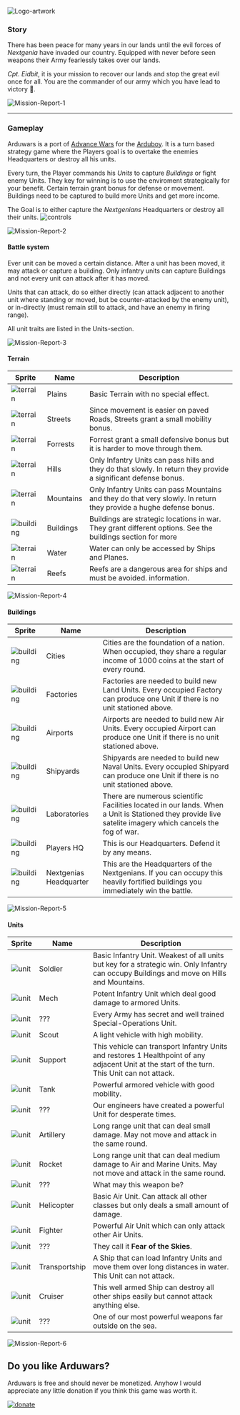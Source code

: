 ![Logo-artwork](https://github.com/yinkou/Arduwars/blob/master/Assets/ReadmeAssets/arduwars-logo.png "Arduwars Logo")
### Story
There has been peace for many years in our lands until the evil forces of *Nextgenia* have invaded our country. Equipped with never before seen weapons their Army fearlessly takes over our lands.

*Cpt. Eidbit*, it is your mission to recover our lands and stop the great evil once for all. You are the commander of our army which you have lead to victory 🏁.

![Mission-Report-1](https://github.com/yinkou/Arduwars/blob/master/Assets/ReadmeAssets/Reports/mission-report-01-1337.png "Mission Report 1")

---

### Gameplay
Arduwars is a port of [Advance Wars](https://en.wikipedia.org/wiki/Advance_Wars) for the [Arduboy](https://arduboy.com/).
It is a turn based strategy game where the Players goal is to overtake the enemies Headquarters or destroy all his units.

Every turn, the Player commands his *Units* to capture *Buildings* or fight enemy Units. They key for winning is to use the enviroment strategically for your benefit. Certain terrain grant bonus for defense or movement. Buildings need to be captured to build more Units and get more income.

The Goal is to either capture the *Nextgenians* Headquarters or destroy all their units.
![controls](https://github.com/yinkou/Arduwars/blob/master/Assets/ReadmeAssets/readme-controls.png "Controls")


![Mission-Report-2](https://github.com/yinkou/Arduwars/blob/master/Assets/ReadmeAssets/Reports/mission-report-02-16.12.1991.png "Mission Report 2")

#### Battle system
Ever unit can be moved a certain distance. After a unit has been moved, it may attack or capture a building. Only infantry units can capture Buildings and not every unit can attack after it has moved.

Units that can attack, do so either directly (can attack adjacent to another unit where standing or moved, but be counter-attacked by the enemy unit), or in-directly (must remain still to attack, and have an enemy in firing range).

All unit traits are listed in the Units-section.

![Mission-Report-3](https://github.com/yinkou/Arduwars/blob/master/Assets/ReadmeAssets/Reports/mission-report-03-05.10.2015.png "Mission Report 3")
#### Terrain
Sprite  |  Name   |  Description
--|--|--
![terrain][terrain-plains]    |  Plains     |   Basic Terrain with no special effect.
![terrain][terrain-street]    |  Streets    |   Since movement is easier on paved Roads, Streets grant a small mobility bonus.
![terrain][terrain-forrest]   |  Forrests   |   Forrest grant a small defensive bonus but it is harder to move through them.
![terrain][terrain-hill]      |  Hills      |   Only Infantry Units can pass hills and they do that slowly. In return they provide a significant defense bonus.
![terrain][terrain-mountain]  |  Mountains  |   Only Infantry Units can pass Mountains and they do that very slowly. In return they provide a hughe defense bonus.
![building][building-city]    |  Buildings  |   Buildings are strategic locations in war. They grant different options. See the buildings section for more
![terrain][terrain-water]     |  Water      |   Water can only be accessed by Ships and Planes.
![terrain][terrain-reef]      |  Reefs      |   Reefs are a dangerous area for ships and must be avoided. information.

![Mission-Report-4](https://github.com/yinkou/Arduwars/blob/master/Assets/ReadmeAssets/Reports/mission-report-04-21.10.2015.png "Mission Report 4")

#### Buildings

Sprite  |  Name   |  Description
--|--|--
![building][building-city]      |  Cities                   |   Cities are the foundation of a nation. When occupied, they share a regular income of 1000 coins at the start of every round.
![building][building-factory]   |  Factories                |   Factories are needed to build new Land Units. Every occupied Factory can produce one Unit if there is no unit stationed above.
![building][building-airport]   |  Airports                 |   Airports are needed to build new Air Units. Every occupied Airport can produce one Unit if there is no unit stationed above.
![building][building-shipyard]  |  Shipyards                |   Shipyards are needed to build new Naval Units. Every occupied Shipyard can produce one Unit if there is no unit stationed above.
![building][building-lab]       |  Laboratories             |   There are numerous scientific Facilities located in our lands. When a Unit is Stationed they provide live satelite imagery which cancels the fog of war.
![building][building-hq1]       |  Players HQ               |   This is our Headquarters. Defend it by any means.
![building][building-hq2]       |  Nextgenias Headquarter   |   This are the Headquarters of the Nextgenians. If you can occupy this heavily fortified buildings you immediately win the battle.

![Mission-Report-5](https://github.com/yinkou/Arduwars/blob/master/Assets/ReadmeAssets/Reports/mission-report-05-04.07.1996.png "Mission Report 5")

#### Units
Sprite  |  Name   |  Description
--|--|--
![unit][unit-soldier]         |  Soldier        | Basic Infantry Unit. Weakest of all units but key for a strategic win. Only Infantry can occupy Buildings and move on Hills and Mountains.
![unit][unit-mech]            |  Mech           | Potent Infantry Unit which deal good damage to armored Units.
![unit][others-questionsmark] |  ???            | Every Army has secret and well trained Special-Operations Unit.
![unit][unit-scout]           |  Scout          | A light vehicle with high mobility.
![unit][unit-support]         |  Support        | This vehicle can transport Infantry Units and restores 1 Healthpoint of any adjacent Unit at the start of the turn. This Unit can not attack.
![unit][unit-tank]            |  Tank           | Powerful armored vehicle with good mobility.
![unit][others-questionsmark] |  ???            | Our engineers have created a powerful Unit for desperate times.
![unit][unit-artillery]       |  Artillery      | Long range unit that can deal small damage. May not move and attack in the same round.
![unit][unit-rocket]          |  Rocket         | Long range unit that can deal medium damage to Air and Marine Units. May not move and attack in the same round.
![unit][others-questionsmark] |  ???            | What may this weapon be?
![unit][unit-heli]            |  Helicopter     | Basic Air Unit. Can attack all other classes but only deals a small amount of damage.
![unit][unit-fighter]         |  Fighter        | Powerful Air Unit which can only attack other Air Units.
![unit][others-questionsmark] |  ???            | They call it **Fear of the Skies**.
![unit][unit-transportship]   |  Transportship  | A Ship that can load Infantry Units and move them over long distances in water. This Unit can not attack.
![unit][unit-cruiser]         |  Cruiser        | This well armed Ship can destroy all other ships easily but cannot attack anything else.
![unit][others-questionsmark] |  ???            | One of our most powerful weapons far outside on the sea.

![Mission-Report-6](https://github.com/yinkou/Arduwars/blob/master/Assets/ReadmeAssets/Reports/mission-report-06-05.04.2063.png "Mission Report 6")


## Do you like Arduwars?
Arduwars is free and should never be monetized.
Anyhow I would appreciate any little donation if you think this game was worth it.

[![donate](https://github.com/yinkou/Arduwars/blob/master/Assets/ReadmeAssets/support-pp.gif "donate")](paypal.me/BotiKis)



[//]: # (image references here)
[terrain-forrest]: https://github.com/yinkou/Arduwars/blob/master/Assets/ReadmeAssets/terrainAndBuildings/terrain-forrest.png "terrain-forrest"
[terrain-hill]: https://github.com/yinkou/Arduwars/blob/master/Assets/ReadmeAssets/terrainAndBuildings/terrain-hill.png "terrain-hill"
[terrain-mountain]: https://github.com/yinkou/Arduwars/blob/master/Assets/ReadmeAssets/terrainAndBuildings/terrain-mountain.png "terrain-mountain"
[terrain-plains]: https://github.com/yinkou/Arduwars/blob/master/Assets/ReadmeAssets/terrainAndBuildings/terrain-plains.png "terrain-plains"
[terrain-reef]: https://github.com/yinkou/Arduwars/blob/master/Assets/ReadmeAssets/terrainAndBuildings/terrain-reef.png "terrain-reef"
[terrain-street]: https://github.com/yinkou/Arduwars/blob/master/Assets/ReadmeAssets/terrainAndBuildings/terrain-street.png "terrain-street"
[terrain-water]: https://github.com/yinkou/Arduwars/blob/master/Assets/ReadmeAssets/terrainAndBuildings/terrain-water.gif "terrain-water"

[building-airport]: https://github.com/yinkou/Arduwars/blob/master/Assets/ReadmeAssets/terrainAndBuildings/building-airport.png "building-airport"
[building-city]: https://github.com/yinkou/Arduwars/blob/master/Assets/ReadmeAssets/terrainAndBuildings/building-city.png "building-city"
[building-factory]: https://github.com/yinkou/Arduwars/blob/master/Assets/ReadmeAssets/terrainAndBuildings/building-factory.png "building-factory"
[building-hq1]: https://github.com/yinkou/Arduwars/blob/master/Assets/ReadmeAssets/terrainAndBuildings/building-headquarter1.png "building-hq1"
[building-hq2]: https://github.com/yinkou/Arduwars/blob/master/Assets/ReadmeAssets/terrainAndBuildings/building-headquarter2.png "building-hq2"
[building-lab]: https://github.com/yinkou/Arduwars/blob/master/Assets/ReadmeAssets/terrainAndBuildings/building-lab.png "building-lab"
[building-shipyard]: https://github.com/yinkou/Arduwars/blob/master/Assets/ReadmeAssets/terrainAndBuildings/building-shipyard.png "building-shipyard"


[//]: # (Unit image references here)
[unit-artillery]: https://github.com/yinkou/Arduwars/blob/master/Assets/ReadmeAssets/unitgifs/unit-artillery.gif "unit-artillery"
[unit-battleship]: https://github.com/yinkou/Arduwars/blob/master/Assets/ReadmeAssets/unitgifs/unit-battleship.gif "unit-battleship"
[unit-bigtank]: https://github.com/yinkou/Arduwars/blob/master/Assets/ReadmeAssets/unitgifs/unit-bigtank.gif "unit-bigtank"
[unit-bomber]: https://github.com/yinkou/Arduwars/blob/master/Assets/ReadmeAssets/unitgifs/unit-bomber.gif "unit-bomber"
[unit-cruiser]: https://github.com/yinkou/Arduwars/blob/master/Assets/ReadmeAssets/unitgifs/unit-cruiser.gif "unit-cruiser"
[unit-fighter]: https://github.com/yinkou/Arduwars/blob/master/Assets/ReadmeAssets/unitgifs/unit-fighter.gif "unit-fighter"
[unit-heli]: https://github.com/yinkou/Arduwars/blob/master/Assets/ReadmeAssets/unitgifs/unit-heli.gif "unit-heli"
[unit-mech]: https://github.com/yinkou/Arduwars/blob/master/Assets/ReadmeAssets/unitgifs/unit-mech.gif "unit-mech"
[unit-missiles]: https://github.com/yinkou/Arduwars/blob/master/Assets/ReadmeAssets/unitgifs/unit-missiles.gif "unit-missiles"
[unit-rocket]: https://github.com/yinkou/Arduwars/blob/master/Assets/ReadmeAssets/unitgifs/unit-rocket.gif "unit-rocket"
[unit-scout]: https://github.com/yinkou/Arduwars/blob/master/Assets/ReadmeAssets/unitgifs/unit-scout.gif "unit-scout"
[unit-soldier]: https://github.com/yinkou/Arduwars/blob/master/Assets/ReadmeAssets/unitgifs/unit-soldier.gif "unit-soldier"
[unit-specops]: https://github.com/yinkou/Arduwars/blob/master/Assets/ReadmeAssets/unitgifs/unit-specops.gif "unit-specops"
[unit-support]: https://github.com/yinkou/Arduwars/blob/master/Assets/ReadmeAssets/unitgifs/unit-support.gif "unit-support"
[unit-tank]: https://github.com/yinkou/Arduwars/blob/master/Assets/ReadmeAssets/unitgifs/unit-tank.gif "unit-tank"
[unit-transportship]: https://github.com/yinkou/Arduwars/blob/master/Assets/ReadmeAssets/unitgifs/unit-transportship.gif "unit-transportship"
[others-questionsmark]: https://github.com/yinkou/Arduwars/blob/master/Assets/ReadmeAssets/questionsmarks.gif "others-questionsmark"
